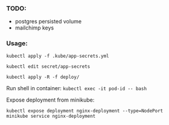 ### TODO:
* postgres persisted volume
* mailchimp keys

### Usage:

`kubectl apply -f .kube/app-secrets.yml`

`kubectl edit secret/app-secrets`

`kubectl apply -R -f deploy/`

Run shell in container: `kubectl exec -it pod-id -- bash`

Expose deployment from minikube:

```
kubectl expose deployment nginx-deployment --type=NodePort
minikube service nginx-deployment
```
